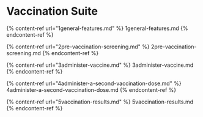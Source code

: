 # Vaccination Suite

{% content-ref url="1general-features.md" %} 1general-features.md {% endcontent-ref %}

{% content-ref url="2pre-vaccination-screening.md" %} 2pre-vaccination-screening.md {% endcontent-ref %}

{% content-ref url="3administer-vaccine.md" %} 3administer-vaccine.md {% endcontent-ref %}

{% content-ref url="4administer-a-second-vaccination-dose.md" %} 4administer-a-second-vaccination-dose.md {% endcontent-ref %}

{% content-ref url="5vaccination-results.md" %} 5vaccination-results.md {% endcontent-ref %}
